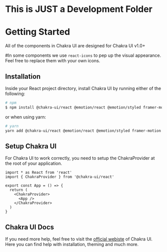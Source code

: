# This is JUST a Development Folder


# Getting Started

All of the components in Chakra UI are designed for Chakra UI v1.0+<br>

#In some components we use `react-icons` to pep up the visual appearance. Feel free to replace them with your own icons.

## Installation

Inside your React project directory, install Chakra UI by running either of the following:

```sh
# npm
$ npm install @chakra-ui/react @emotion/react @emotion/styled framer-motion react-icons
```

or when using yarn:

```sh
# yarn
yarn add @chakra-ui/react @emotion/react @emotion/styled framer-motion react-icons
```

## Setup Chakra UI

For Chakra UI to work correctly, you need to setup the ChakraProvider at the root of your application.

```tsx
import * as React from 'react'
import { ChakraProvider } from '@chakra-ui/react'

export const App = () => {
  return (
    <ChakraProvider>
      <App />
    </ChakraProvider>
  )
}
```

## Chakra UI Docs

If you need more help, feel free to visit the [official webiste](https://chakra-ui.com) of Chakra UI. Here you can find help with installation, theming and much more.
